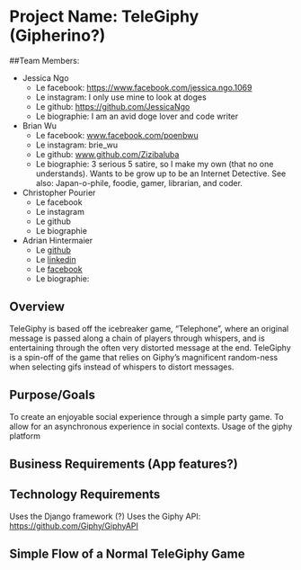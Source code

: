 # Project Name: TeleGiphy (Gipherino?)

##Team Members:
- Jessica Ngo
  - Le facebook: https://www.facebook.com/jessica.ngo.1069 
  - Le instagram: I only use mine to look at doges
  - Le github: https://github.com/JessicaNgo 
  - Le biographie: I am an avid doge lover and code writer
- Brian Wu
  - Le facebook: www.facebook.com/poenbwu 
  - Le instagram: brie_wu
  - Le github: www.github.com/Zizibaluba
  - Le biographie: 3 serious 5 satire, so I make my own (that no one understands). Wants to be grow up to be an Internet Detective. See also:  Japan-o-phile, foodie, gamer, librarian, and coder.
- Christopher Pourier
  - Le facebook
  - Le instagram
  - Le github
  - Le biographie
- Adrian Hintermaier
  - Le [github](https://github.com/Mester)
  - Le [linkedin](https://se.linkedin.com/in/adrianhintermaier)
  - Le [facebook](https://www.facebook.com/adrian.hintermaier)
  - Le biographie: 

## Overview
TeleGiphy is based off the icebreaker game, “Telephone”, where an original message is passed along a chain of players through whispers, and is entertaining through the often very distorted message at the end. TeleGiphy is a spin-off of the game that relies on Giphy’s magnificent random-ness when selecting gifs instead of whispers to distort messages. 

## Purpose/Goals
To create an enjoyable social experience through a simple party game.
To allow for an asynchronous experience in social contexts.
Usage of the giphy platform 

## Business Requirements (App features?)


## Technology Requirements
Uses the Django framework (?)
Uses the Giphy API: https://github.com/Giphy/GiphyAPI 




## Simple Flow of a Normal TeleGiphy Game
